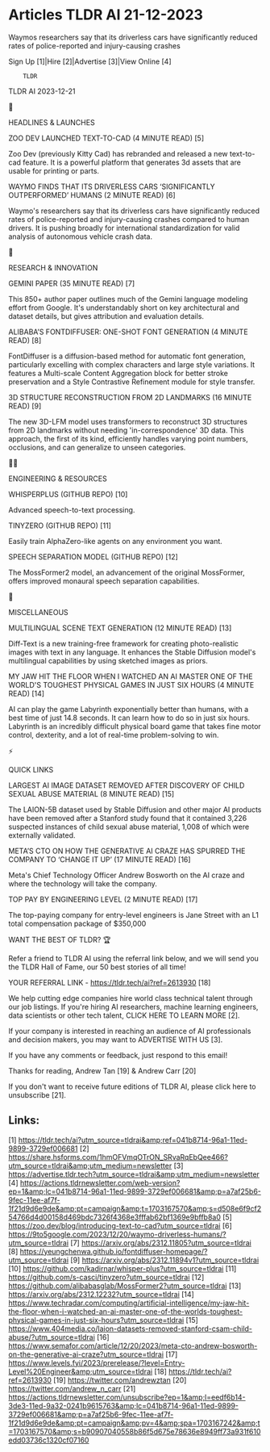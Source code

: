 # Articles TLDR AI 21-12-2023

Waymos researchers say that its driverless cars have significantly
reduced rates of police-reported and injury-causing crashes  

Sign Up [1]|Hire [2]|Advertise [3]|View Online [4] 

		TLDR 

TLDR AI 2023-12-21

🚀 

HEADLINES & LAUNCHES

 ZOO DEV LAUNCHED TEXT-TO-CAD (4 MINUTE READ) [5] 

 Zoo Dev (previously Kitty Cad) has rebranded and released a new
text-to-cad feature. It is a powerful platform that generates 3d
assets that are usable for printing or parts. 

 WAYMO FINDS THAT ITS DRIVERLESS CARS ‘SIGNIFICANTLY OUTPERFORMED’
HUMANS (2 MINUTE READ) [6] 

 Waymo's researchers say that its driverless cars have significantly
reduced rates of police-reported and injury-causing crashes compared
to human drivers. It is pushing broadly for international
standardization for valid analysis of autonomous vehicle crash data. 

🧠 

RESEARCH & INNOVATION

 GEMINI PAPER (35 MINUTE READ) [7] 

 This 850+ author paper outlines much of the Gemini language modeling
effort from Google. It's understandably short on key architectural and
dataset details, but gives attribution and evaluation details. 

 ALIBABA’S FONTDIFFUSER: ONE-SHOT FONT GENERATION (4 MINUTE READ)
[8] 

 FontDiffuser is a diffusion-based method for automatic font
generation, particularly excelling with complex characters and large
style variations. It features a Multi-scale Content Aggregation block
for better stroke preservation and a Style Contrastive Refinement
module for style transfer. 

 3D STRUCTURE RECONSTRUCTION FROM 2D LANDMARKS (16 MINUTE READ) [9] 

 The new 3D-LFM model uses transformers to reconstruct 3D structures
from 2D landmarks without needing 'in-correspondence' 3D data. This
approach, the first of its kind, efficiently handles varying point
numbers, occlusions, and can generalize to unseen categories. 

🧑‍💻 

ENGINEERING & RESOURCES

 WHISPERPLUS (GITHUB REPO) [10] 

 Advanced speech-to-text processing. 

 TINYZERO (GITHUB REPO) [11] 

 Easily train AlphaZero-like agents on any environment you want. 

 SPEECH SEPARATION MODEL (GITHUB REPO) [12] 

 The MossFormer2 model, an advancement of the original MossFormer,
offers improved monaural speech separation capabilities. 

🎁 

MISCELLANEOUS

 MULTILINGUAL SCENE TEXT GENERATION (12 MINUTE READ) [13] 

 Diff-Text is a new training-free framework for creating
photo-realistic images with text in any language. It enhances the
Stable Diffusion model's multilingual capabilities by using sketched
images as priors. 

 MY JAW HIT THE FLOOR WHEN I WATCHED AN AI MASTER ONE OF THE WORLD'S
TOUGHEST PHYSICAL GAMES IN JUST SIX HOURS (4 MINUTE READ) [14] 

 AI can play the game Labyrinth exponentially better than humans, with
a best time of just 14.8 seconds. It can learn how to do so in just
six hours. Labyrinth is an incredibly difficult physical board game
that takes fine motor control, dexterity, and a lot of real-time
problem-solving to win. 

⚡ 

QUICK LINKS

 LARGEST AI IMAGE DATASET REMOVED AFTER DISCOVERY OF CHILD SEXUAL
ABUSE MATERIAL (8 MINUTE READ) [15] 

 The LAION-5B dataset used by Stable Diffusion and other major AI
products have been removed after a Stanford study found that it
contained 3,226 suspected instances of child sexual abuse material,
1,008 of which were externally validated. 

 META’S CTO ON HOW THE GENERATIVE AI CRAZE HAS SPURRED THE COMPANY
TO ‘CHANGE IT UP’ (17 MINUTE READ) [16] 

 Meta's Chief Technology Officer Andrew Bosworth on the AI craze and
where the technology will take the company. 

 TOP PAY BY ENGINEERING LEVEL (2 MINUTE READ) [17] 

 The top-paying company for entry-level engineers is Jane Street with
an L1 total compensation package of $350,000 

WANT THE BEST OF TLDR? 🏆

Refer a friend to TLDR AI using the referral link below, and we will
send you the TLDR Hall of Fame, our 50 best stories of all time!

YOUR REFERRAL LINK - https://tldr.tech/ai?ref=2613930 [18]

 We help cutting edge companies hire world class technical talent
through our job listings. If you're hiring AI researchers, machine
learning engineers, data scientists or other tech talent, CLICK HERE
TO LEARN MORE [2]. 

If your company is interested in reaching an audience of AI
professionals and decision makers, you may want to ADVERTISE WITH US
[3]. 

If you have any comments or feedback, just respond to this email! 

Thanks for reading, 
Andrew Tan [19] & Andrew Carr [20] 

If you don't want to receive future editions of TLDR AI, please click
here to unsubscribe [21]. 

 

Links:
------
[1] https://tldr.tech/ai?utm_source=tldrai&amp;ref=041b8714-96a1-11ed-9899-3729ef006681
[2] https://share.hsforms.com/1hmOFVmqOTrON_SRvaRqEbQee466?utm_source=tldrai&amp;utm_medium=newsletter
[3] https://advertise.tldr.tech?utm_source=tldrai&amp;utm_medium=newsletter
[4] https://actions.tldrnewsletter.com/web-version?ep=1&amp;lc=041b8714-96a1-11ed-9899-3729ef006681&amp;p=a7af25b6-9fec-11ee-af7f-1f21d9d6e9de&amp;pt=campaign&amp;t=1703167570&amp;s=d508e6f9cf254766d4d00158d469bdc7326f4368e3fffab62bf1369e9bffb8a0
[5] https://zoo.dev/blog/introducing-text-to-cad?utm_source=tldrai
[6] https://9to5google.com/2023/12/20/waymo-driverless-humans/?utm_source=tldrai
[7] https://arxiv.org/abs/2312.11805?utm_source=tldrai
[8] https://yeungchenwa.github.io/fontdiffuser-homepage/?utm_source=tldrai
[9] https://arxiv.org/abs/2312.11894v1?utm_source=tldrai
[10] https://github.com/kadirnar/whisper-plus?utm_source=tldrai
[11] https://github.com/s-casci/tinyzero?utm_source=tldrai
[12] https://github.com/alibabasglab/MossFormer2?utm_source=tldrai
[13] https://arxiv.org/abs/2312.12232?utm_source=tldrai
[14] https://www.techradar.com/computing/artificial-intelligence/my-jaw-hit-the-floor-when-i-watched-an-ai-master-one-of-the-worlds-toughest-physical-games-in-just-six-hours?utm_source=tldrai
[15] https://www.404media.co/laion-datasets-removed-stanford-csam-child-abuse/?utm_source=tldrai
[16] https://www.semafor.com/article/12/20/2023/meta-cto-andrew-bosworth-on-the-generative-ai-craze?utm_source=tldrai
[17] https://www.levels.fyi/2023/prerelease/?level=Entry-Level%20Engineer&amp;utm_source=tldrai
[18] https://tldr.tech/ai?ref=2613930
[19] https://twitter.com/andrewztan
[20] https://twitter.com/andrew_n_carr
[21] https://actions.tldrnewsletter.com/unsubscribe?ep=1&amp;l=eedf6b14-3de3-11ed-9a32-0241b9615763&amp;lc=041b8714-96a1-11ed-9899-3729ef006681&amp;p=a7af25b6-9fec-11ee-af7f-1f21d9d6e9de&amp;pt=campaign&amp;pv=4&amp;spa=1703167242&amp;t=1703167570&amp;s=b90907040558b86f5d675e78636e8949ff73a931f610edd03736c1320cf07160